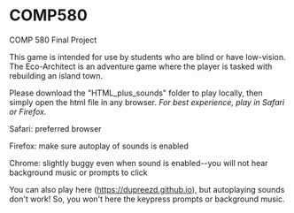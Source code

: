 # COMP580
COMP 580 Final Project

This game is intended for use by students who are blind or have low-vision. The Eco-Architect is an adventure game where the player is tasked with rebuilding an island town.

Please download the "HTML_plus_sounds" folder to play locally, then simply open the html file in any browser. *For best experience, play in Safari or Firefox.*

Safari: preferred browser

Firefox: make sure autoplay of sounds is enabled

Chrome: slightly buggy even when sound is enabled--you will not hear background music or prompts to click

You can also play here (https://dupreezd.github.io), but autoplaying sounds don't work! So, you won't here the keypress prompts or background music.
